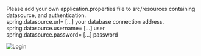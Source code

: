 Please add your own application.properties file to src/resources containing datasource, and authentication. <br>
spring.datasource.url= [...] your database connection address. <br>
spring.datasource.username= [...] user  <br>
spring.datasource.password= [...] password 

<img src="https://drive.google.com/file/d/1fkfYMsdb0aeUrAXABMSObZmrZgsGQXoK/view" alt="Login">

